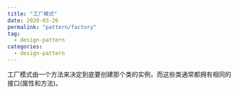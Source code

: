 ```yaml
---
title: "工厂模式"
date: 2020-03-26
permalink: "pattern/factory"
tag:
  - design-pattern
categories:
  - design-pattern
---
```


工厂模式由一个方法来决定到底要创建那个类的实例，而这些类通常都拥有相同的接口(属性和方法)。
